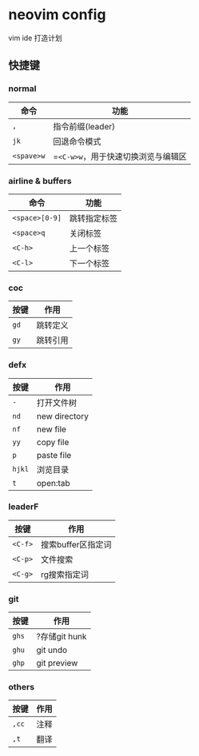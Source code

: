 # neovim config

vim ide 打造计划

## 快捷键

### normal 

命令		|	功能
------------|-------------------
`,`			|	指令前缀(leader)
`jk`		|	回退命令模式
`<spave>w`	|	=`<C-w>w`，用于快速切换浏览与编辑区

### airline & buffers

命令			|	功能
----------------|-------------------
`<space>[0-9]`	|	跳转指定标签
`<space>q`		|	关闭标签
`<C-h>`		|	上一个标签
`<C-l>`		|	下一个标签

### coc

按键	|	作用
--------|-----------
`gd`	|	跳转定义
`gy`	|	跳转引用

### defx

按键		|	作用
------------|-----------
`-`			|	打开文件树
`nd`		|	new directory
`nf`		|	new file
`yy`		|	copy file
`p`			|	paste file
`hjkl`		|	浏览目录
`t`			|	open:tab

### leaderF

按键	|	作用
--------|-----------
`<C-f>`	|	搜索buffer区指定词
`<C-p>`	|	文件搜索
`<C-g>`	|	rg搜索指定词

### git

按键	|	作用
--------|-----------
`ghs`	|	?存储git hunk
`ghu`	|	git undo
`ghp`	|	git preview

### others

按键	|	作用
--------|-----------
`,cc`	|	注释
`,t`	|	翻译

